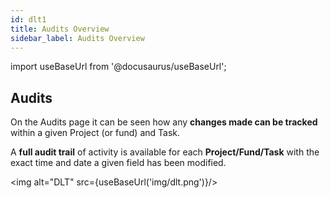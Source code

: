 ```yaml
---
id: dlt1
title: Audits Overview
sidebar_label: Audits Overview
---
```


import useBaseUrl from '@docusaurus/useBaseUrl';

## Audits

On the Audits page it can be seen how any **changes made can be tracked** within a given Project (or fund) and Task.

A **full audit trail** of activity is available for each **Project/Fund/Task** with the exact time and date a given field has been modified.



<img alt="DLT" src={useBaseUrl('img/dlt.png')}/>